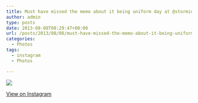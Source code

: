 ```yaml
---
title: Must have missed the memo about it being uniform day at @stormid
author: admin
type: posts
date: 2013-08-08T08:29:47+00:00
url: /posts/2013/08/08/must-have-missed-the-memo-about-it-being-uniform-day-at-stormid/
categories:
  - Photos
tags:
  - instagram
  - Photos

---
```

<img src="http://lobban.org/wordpress//HLIC/7a8cd71ffd4536b8e180f1e9bbb07bf0.jpg" class="instagram-image" />

<p class="view-instagram">
  <a href="http://instagram.com/p/cvr_4Fqln9/">View on Instagram</a>
</p>